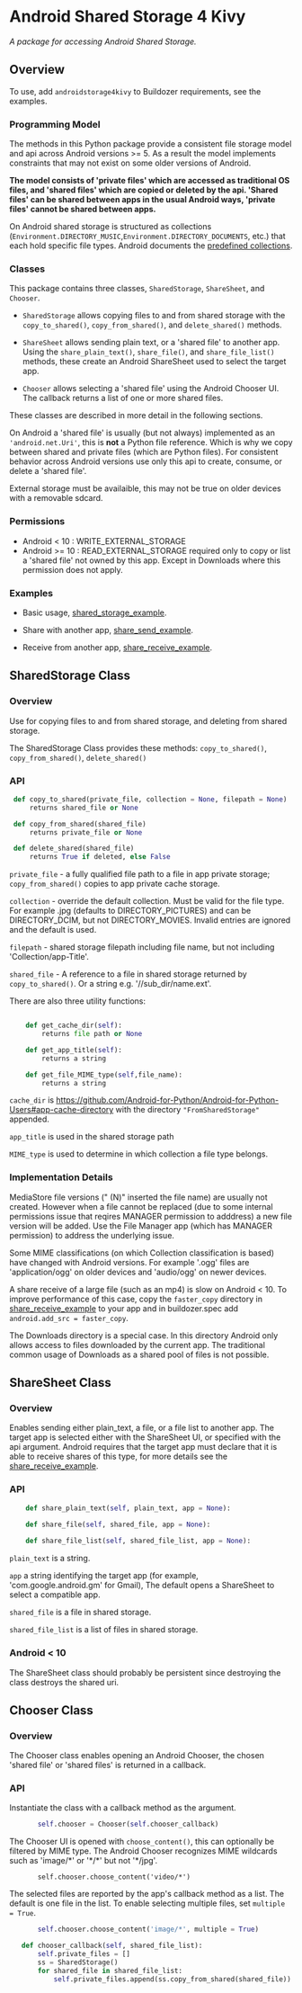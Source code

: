 Android Shared Storage 4 Kivy
=============================

*A package for accessing Android Shared Storage.*

## Overview

To use, add `androidstorage4kivy` to Buildozer requirements, see the examples.

### Programming Model

The methods in this Python package provide a consistent file storage model and api across Android versions >= 5. As a result the model implements constraints that may not exist on some older versions of Android. 

**The model consists of 'private files' which are accessed as traditional OS files, and 'shared files' which are copied or deleted by the api. 'Shared files' can be shared between apps in the usual Android ways, 'private files' cannot be shared between apps.** 

On Android shared storage is structured as collections (`Environment.DIRECTORY_MUSIC`,`Environment.DIRECTORY_DOCUMENTS`, etc.) that each hold specific file types. Android documents the [predefined collections](https://developer.android.com/reference/android/os/Environment).

### Classes

This package contains three classes, `SharedStorage`, `ShareSheet`, and `Chooser`. 

 - `SharedStorage` allows copying files to and from shared storage with the `copy_to_shared()`, `copy_from_shared()`, and `delete_shared()` methods.

 - `ShareSheet` allows sending plain text, or a 'shared file' to another app. Using the `share_plain_text()`, `share_file()`, and `share_file_list()` methods, these create an Android ShareSheet used to select the target app.

 - `Chooser` allows selecting a 'shared file' using the Android Chooser UI. The callback returns a list of one or more shared files.

These classes are described in more detail in the following sections.

On Android a 'shared file' is usually (but not always) implemented as an `'android.net.Uri'`, this is **not** a Python file reference. Which is why we copy between shared and private files (which are Python files). For consistent behavior across Android versions use only this api to create, consume, or delete a 'shared file'.

External storage must be availaible, this may not be true on older devices with a removable sdcard.

### Permissions

 - Android < 10 : WRITE_EXTERNAL_STORAGE 
 - Android >= 10 : READ_EXTERNAL_STORAGE required only to copy or list a 'shared file' not owned by this app. Except in Downloads where this permission does not apply.

### Examples

 - Basic usage, [shared_storage_example](https://github.com/Android-for-Python/shared_storage_example).

 - Share with another app, [share_send_example](https://github.com/Android-for-Python/share_send_example).

 - Receive from another app, [share_receive_example](https://github.com/Android-for-Python/share_receive_example).

## SharedStorage Class

### Overview

Use for copying files to and from shared storage, and deleting from shared storage.

The SharedStorage Class provides these methods: `copy_to_shared()`, `copy_from_shared()`, `delete_shared()`

### API  

```python
 def copy_to_shared(private_file, collection = None, filepath = None)
     returns shared_file or None

 def copy_from_shared(shared_file)
     returns private_file or None

 def delete_shared(shared_file)
     returns True if deleted, else False
```

  `private_file` - a fully qualified file path to a file in app private storage; `copy_from_shared()` copies to app private cache storage.

  `collection` - override the default collection. Must be valid for the file type. For example .jpg (defaults to DIRECTORY_PICTURES) and can be DIRECTORY_DCIM, but not DIRECTORY_MOVIES. Invalid entries are ignored and the default is used.
 
  `filepath`  - shared storage filepath including file name, but not including 'Collection/app-Title'.

  `shared_file`  - A reference to a file in shared storage returned by `copy_to_shared()`. Or a string  e.g. '<collection>/<app-Title>/sub_dir/name.ext'.

There are also three utility functions:

```python

    def get_cache_dir(self):
    	returns file path or None

    def get_app_title(self):
    	returns a string

    def get_file_MIME_type(self,file_name):	
    	returns a string
```

`cache_dir` is https://github.com/Android-for-Python/Android-for-Python-Users#app-cache-directory with the directory `"FromSharedStorage"` appended.

`app_title` is used in the shared storage path

`MIME_type` is used to determine in which collection a file type belongs.


### Implementation Details

MediaStore file versions (" (N)" inserted the file name) are usually not created. However when a file cannot be replaced (due to some internal permissions issue that reqires MANAGER permission to adddress) a new file version will be added. Use the File Manager app (which has MANAGER permission) to address the underlying issue.

Some MIME classifications (on which Collection classification is based) have changed with Android versions. For example '.ogg' files are 'application/ogg' on older devices and 'audio/ogg' on newer devices.  

A share receive of a large file (such as an mp4) is slow on Android < 10. To improve performance of this case, copy the `faster_copy` directory in [share_receive_example](https://github.com/Android-for-Python/share_receive_example) to your app and in buildozer.spec add `android.add_src = faster_copy`.

The Downloads directory is a special case. In this directory Android only allows access to files downloaded by the current app. The traditional common usage of Downloads as a shared pool of files is not possible. 

## ShareSheet Class

### Overview

Enables sending either plain_text, a file, or a file list to another app. The target app is selected either with the ShareSheet UI, or specified with the api argument. Android requires that the target app must declare that it is able to receive shares of this type, for more details see the [share_receive_example](https://github.com/Android-for-Python/share_receive_example).

### API

```python
    def share_plain_text(self, plain_text, app = None):
    
    def share_file(self, shared_file, app = None):

    def share_file_list(self, shared_file_list, app = None):
```

`plain_text` is a string.
	
`app` a string identifying the target app (for example, 'com.google.android.gm' for Gmail), The default opens a ShareSheet to select a compatible app.

`shared_file` is a file in shared storage.

`shared_file_list` is a list of files in shared storage.

### Android < 10

The ShareSheet class should probably be persistent since destroying the class destroys the shared uri. 

## Chooser Class

### Overview

The Chooser class enables opening an Android Chooser, the chosen 'shared file' or 'shared files' is returned in a callback. 

### API

Instantiate the class with a callback method as the argument.

```python
       self.chooser = Chooser(self.chooser_callback)
```

The Chooser UI is opened with `choose_content()`, this can optionally be filtered by MIME type. The Android Chooser recognizes MIME wildcards such as 'image/\*' or '\*/\*' but not '\*/jpg'.  

```
       self.chooser.choose_content('video/*')
```
The selected files are reported by the app's callback method as a list. The default is one file in the list. To enable selecting multiple files, set `multiple = True`.
```python
       self.chooser.choose_content('image/*', multiple = True)
```

```python
   def chooser_callback(self, shared_file_list):
       self.private_files = []
       ss = SharedStorage()
       for shared_file in shared_file_list:
           self.private_files.append(ss.copy_from_shared(shared_file))
```



